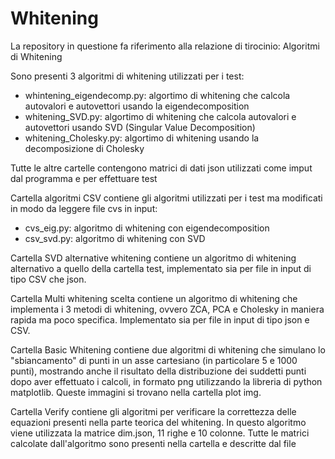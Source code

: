 # Whitening
La repository in questione fa riferimento alla relazione di tirocinio: Algoritmi di Whitening

Sono presenti 3 algoritmi di whitening utilizzati per i test:
- whintening_eigendecomp.py: algortimo di whitening che calcola autovalori e autovettori usando la eigendecomposition
- whitening_SVD.py: algortimo di whitening che calcola autovalori e autovettori usando SVD (Singular Value Decomposition)
- whitening_Cholesky.py: algortimo di whitening usando la decomposizione di Cholesky

Tutte le altre cartelle contengono matrici di dati json utilizzati come imput dal programma e per effettuare test

Cartella algoritmi CSV contiene gli algoritmi utilizzati per i test ma modificati in modo da leggere file cvs in input:
- cvs_eig.py: algoritmo di whitening con eigendecomposition
- csv_svd.py: algoritmo di whitening con SVD

Cartella SVD alternative whitening contiene un algoritmo di whitening alternativo a quello della cartella test, implementato sia per file in input di tipo CSV che json.

Cartella Multi whitening scelta contiene un algoritmo di whitening che implementa i 3 metodi di whitening, ovvero ZCA, PCA e Cholesky in maniera rapida ma poco specifica. Implementato sia per file in input di tipo json e CSV.

Cartella Basic Whitening contiene due algoritmi di whitening che simulano lo "sbiancamento" di punti in un asse cartesiano (in particolare 5 e 1000 punti), mostrando anche il risultato della distribuzione dei suddetti punti dopo aver effettuato i calcoli, in formato png utilizzando la libreria di python matplotlib. Queste immagini si trovano nella cartella plot img.

Cartella Verify contiene gli algoritmi per verificare la correttezza delle equazioni presenti nella parte teorica del whitening. In questo algoritmo viene utilizzata la matrice dim.json, 11 righe e 10 colonne. Tutte le matrici calcolate dall'algoritmo sono presenti nella cartella e descritte dal file
